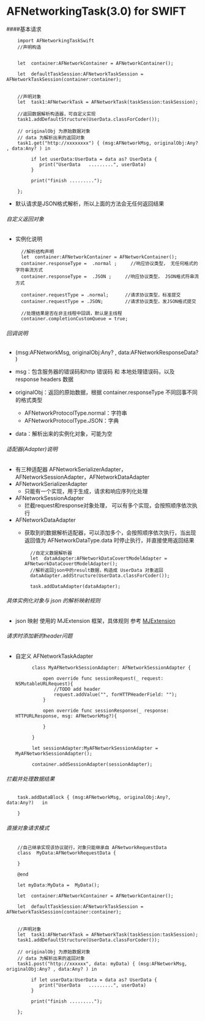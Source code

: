 # AFNetworkingTask(3.0) for SWIFT
 
####基本请求
 
 
		import AFNetworkingTaskSwift 
 		//声明构造
 		 
 		
    	let  container:AFNetworkContainer = AFNetworkContainer();
    	
        let  defaultTaskSession:AFNetworkTaskSession = AFNetworkTaskSession(container:container);
    	
    	
 		//声明对象
        let  task1:AFNetworkTask = AFNetworkTask(taskSession:taskSession); 
        
    	//返回数据解析构造器，可自定义实现 
        task1.addDefaultStructure(UserData.classForCoder());
    	
    	// originalObj 为原始数据对象
    	// data 为解析出来的返回对象
    	task1.get("http://xxxxxxxx") { (msg:AFNetworkMsg, originalObj:Any? , data:Any? ) in
  			 
  			 if let userData:UserData = data as? UserData {
                print("UserData   .........", userData)
             }
  			  
         	 print("finish .........");
             
        }; 
    	 
         
    	
* 默认请求是JSON格式解析，所以上面的方法会无任何返回结果
  
###### 自定义返回对象
* 实例化说明
    
    	//解析结构声明
    	let  container:AFNetworkContainer = AFNetworkContainer();
   		container.responseType =  .normal ;     //响应协议类型， 无任何格式的字符串流方式
   		container.responseType =  .JSON ;     //响应协议类型， JSON格式符串流方式
   		 
    	container.requestType = .normal;      //请求协议类型，标准提交
    	container.requestType = .JSON;        //请求协议类型，发JSON格式提交
   		
   		//处理结果是否在非主线程中回调，默认是主线程
   		container.completionCustomQueue = true; 
   		 
			
    	
###### 回调说明

* (msg:AFNetworkMsg, originalObj:Any? , data:AFNetworkResponseData? )
* msg：包含服务器的错误码和http 错误码 和 本地处理错误码，以及 response headers 数据
* originalObj：返回的原始数据，根据 container.responseType 不同回事不同的格式类型
	* AFNetworkProtocolType.normal：字符串
	* AFNetworkProtocolType.JSON：字典 

* data：解析出来的实例化对象，可能为空


###### 适配器(Adapter)说明

* 有三种适配器 AFNetworkSerializerAdapter，AFNetworkSessionAdapter，AFNetworkDataAdapter
* AFNetworkSerializerAdapter
	* 只能有一个实现，用于生成，请求和响应序列化处理
* AFNetworkSessionAdapter
	* 拦截request和response对象处理， 可以有多个实现，会按照顺序依次执行
* AFNetworkDataAdapter
	* 获取到的数据解析适配器，可以添加多个，会按照顺序依次执行，当出现返回值为 AFNetworkDataType.data 时停止执行，并直接使用返回结果
		
		
			//自定义数据解析器
        	let  dataAdapter:AFNetworkDataCovertModelAdapter = AFNetworkDataCovertModelAdapter(); 
    		//解析返回json中的result数据，构造成 UserData 对象返回
       		dataAdapter.addStructure(UserData.classForCoder());
    
        	task.addDataAdapter(dataAdapter);
    		 

	 
			
			 
###### 具体实例化对象与 json 的解析映射规则
* json 映射 使用的 MJExtension 框架，具体规则 参考 [MJExtension](https://github.com/CoderMJLee/MJExtension)
	
###### 请求时添加新的header问题
* 自定义 AFNetworkTaskAdapter   

			class MyAFNetworkSessionAdapter: AFNetworkSessionAdapter {
    
    			open override func sessionRequest(_ request: NSMutableURLRequest){
           			//TODO add header 
        			request.addValue("", forHTTPHeaderField: ""); 
    			}
    
   				open override func sessionResponse(_ response: HTTPURLResponse, msg: AFNetworkMsg?){
    
    			} 
    			
			}

			let sessionAdapter:MyAFNetworkSessionAdapter = MyAFNetworkSessionAdapter();
			
			container.addSessionAdapter(sessionAdapter);
 	

###### 拦截并处理数据结果 
		
		task.addDataBlock { (msg:AFNetworkMsg, originalObj:Any?, data:Any?)   in
            
        }  
###### 直接对象请求模式

		
		//自己继承实现该协议就行，对象只能继承自 AFNetworkRequestData
		class  MyData:AFNetworkRequestData {
		
		}

		@end
		
		let myData:MyData =  MyData(); 
 
    	let  container:AFNetworkContainer = AFNetworkContainer();
    	
        let  defaultTaskSession:AFNetworkTaskSession = AFNetworkTaskSession(container:container);
    	
    	
 		//声明对象
        let  task1:AFNetworkTask = AFNetworkTask(taskSession:taskSession); 
        task1.addDefaultStructure(UserData.classForCoder()); 
    	
    	// originalObj 为原始数据对象
    	// data 为解析出来的返回对象
    	task1.post("http://xxxxxx", data: myData) { (msg:AFNetworkMsg, originalObj:Any? , data:Any? ) in
    	
  			 if let userData:UserData = data as? UserData {
                print("UserData   .........", userData)
             }
             
         	 print("finish .........");
             
        };   
  

